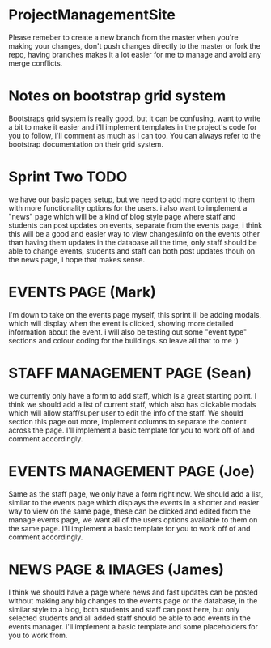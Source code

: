 ﻿# ProjectManagementSite
Please remeber to create a new branch from the master when you're making your changes, don't push changes directly to the master or fork the repo, having branches makes it a lot easier for me to manage and avoid any merge conflicts.

# Notes on bootstrap grid system
Bootstraps grid system is really good, but it can be confusing, want to write a bit to make it easier and i'll implement templates in the project's code for you to follow, i'll comment as much as i can too. You can always refer to the bootstrap documentation on their grid system.

# Sprint Two TODO
we have our basic pages setup, but we need to add more content to them with more functionality options for the users. i also want to implement a "news" page which will be a kind of blog style page where staff and students can post updates on events, separate from the events page, i think this will be a good and easier way to view changes/info on the events other than having them updates in the database all the time, only staff should be able to change events, students and staff can both post updates thouh on the news page, i hope that makes sense.

# EVENTS PAGE (Mark)
I'm down to take on the events page myself, this sprint ill be adding modals, which will display when the event is clicked, showing more detailed information about the event. i will also be testing out some "event type" sections and colour coding for the buildings. so leave all that to me :)

# STAFF MANAGEMENT PAGE (Sean)
we currently only have a form to add staff, which is a great starting point. I think we should add a list of current staff, which also has clickable modals which will allow staff/super user to edit the info of the staff. We should section this page out more, implement columns to separate the content across the page. I'll implement a basic template for you to work off of and comment accordingly.

# EVENTS MANAGEMENT PAGE (Joe)
Same as the staff page, we only have a form right now. We should add a list, similar to the events page which displays the events in a shorter and easier way to view on the same page, these can be clicked and edited from the manage events page, we want all of the users options available to them on the same page. I'll implement a basic template for you to work off of and comment accordingly.

# NEWS PAGE & IMAGES (James)
I think we should have a page where news and fast updates can be posted without making any big changes to the events page or the database, in the similar style to a blog, both students and staff can post here, but only selected students and all added staff should be able to add events in the events manager. i'll implement a basic template and some placeholders for you to work from.
